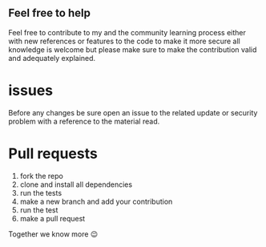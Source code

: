 ## Feel free to help

Feel free to contribute to my and the community learning process either with new references or features to the code to make it more secure all knowledge is welcome but please make sure to make the contribution valid and adequately explained.

# issues
Before any changes be sure open an issue to the related update or security problem with a reference to the material read. 

# Pull requests
1. fork the repo
2. clone and install all dependencies
3. run the tests
4. make a new branch and add your contribution
5. run the test
6. make a pull request

Together we know more :wink: